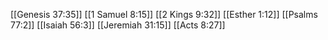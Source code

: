 [[Genesis 37:35]]
[[1 Samuel 8:15]]
[[2 Kings 9:32]]
[[Esther 1:12]]
[[Psalms 77:2]]
[[Isaiah 56:3]]
[[Jeremiah 31:15]]
[[Acts 8:27]]
